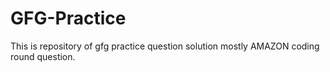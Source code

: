 # GFG-Practice
This is repository of gfg practice question solution mostly AMAZON coding round question. 
